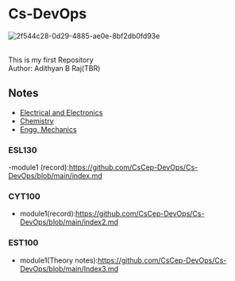 # Cs-DevOps
![2f544c28-0d29-4885-ae0e-8bf2db0fd93e](https://github.com/CsCep-DevOps/Cs-DevOps/assets/145749590/6870fda5-c78f-4c48-9023-e64d0fcb04bb)

<br>
This is my first Repository
<br>
Author: Adithyan B Raj(TBR)

## Notes 

- [Electrical and Electronics](#ESL130)
- [Chemistry](#CYT100)
- [Engg. Mechanics](#EST100)


### ESL130
-module1
(record):https://github.com/CsCep-DevOps/Cs-DevOps/blob/main/index.md

### CYT100
- module1(record):https://github.com/CsCep-DevOps/Cs-DevOps/blob/main/index2.md

### EST100
- module1(Theory notes):https://github.com/CsCep-DevOps/Cs-DevOps/blob/main/Index3.md






